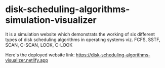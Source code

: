 # disk-scheduling-algorithms-simulation-visualizer
 
It is a simulation website which demonstrats the working of six different types of disk scheduling algorithms in operating systems viz. FCFS, SSTF, SCAN, C-SCAN, LOOK, C-LOOK

Here's the deployed website link: https://disk-scheduling-algorithms-visualizer.netlify.app

